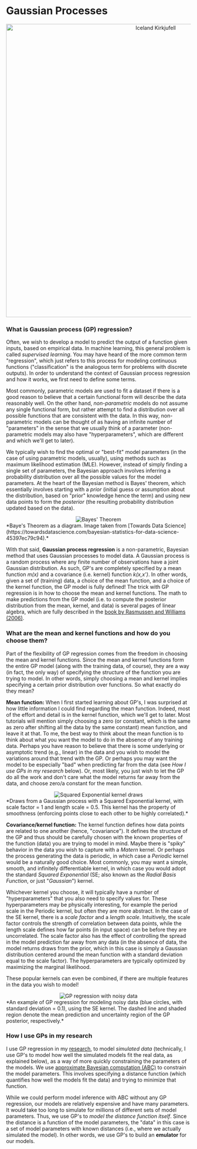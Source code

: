 # Gaussian Processes


<center><img src="figures/Iceland_Kirkjufell.JPG" alt="Iceland Kirkjufell" width="800"/></center>  


### What is Gaussian process (GP) regression?

Often, we wish to develop a model to predict the output of a function given inputs, based on empirical data. In machine learning, this general problem is called *supervised learning*. You may have heard of the more common term "regression", which just refers to this process for modeling continuous functions ("classification" is the analogous term for problems with discrete outputs). In order to understand the context of Gaussian process regression and how it works, we first need to define some terms.

Most commonly, parametric models are used to fit a dataset if there is a good reason to believe that a certain functional form will describe the data reasonably well. On the other hand, *non-parametric* models do not assume any single functional form, but rather attempt to find a distribution over all possible functions that are consistent with the data. In this way, non-parametric models can be thought of as having an infinite number of "parameters" in the sense that we usually think of a parameter (non-parametric models may also have "hyperparameters", which are different and which we'll get to later).

We typically wish to find the optimal or "best-fit" model parameters (in the case of using parametric models, usually), using methods such as maximum likelihood estimation (MLE). However, instead of simply finding a single set of parameters, the Bayesian approach involves inferring a probability distribution over all the possible values for the model parameters. At the heart of the Bayesian method is Bayes' theorem, which essentially involves starting with a *prior* (initial guess or assumption about the distribution, based on "prior" knowledge hence the term) and using new data points to form the *posterior* (the resulting probability distribution updated based on the data).


<center><img src="figures/Bayes_theorem.png" alt="Bayes' Theorem"/></center>  
*Baye's Theorem as a diagram. Image taken from [Towards Data Science](https://towardsdatascience.com/bayesian-statistics-for-data-science-45397ec79c94).*


With that said, **Gaussian process regression** is a non-parametric, Bayesian method that uses Gaussian processes to model data. A Gaussian process is a random process where any finite number of observations have a joint Gaussian distribution. As such, GP's are completely specified by a mean function *m(x)* and a covariance (i.e. kernel) function *k(x,x')*. In other words, given a set of (training) data, a choice of the mean function, and a choice of the kernel function, the GP model is fully defined! The trick with GP regression is in how to choose the mean and kernel functions. The math to make predictions from the GP model (i.e. to compute the posterior distribution from the mean, kernel, and data) is several pages of linear algebra, which are fully described in the [book by Rasmussen and Williams (2006)](http://www.gaussianprocess.org/gpml/).



### What are the mean and kernel functions and how do you choose them?

Part of the flexibility of GP regression comes from the freedom in choosing the mean and kernel functions. Since the mean and kernel functions form the entire GP model (along with the training data, of course), they are a way (in fact, the only way) of specifying the structure of the function you are trying to model. In other words, simply choosing a mean and kernel implies specifying a certain prior distribution over functions. So what exactly do they mean?

**Mean function:**
When I first started learning about GP's, I was surprised at how little information I could find regarding the mean function. Indeed, most of the effort and detail is in the kernel function, which we'll get to later. Most tutorials will mention simply choosing a zero (or constant, which is the same as zero after shifting all the data by the same constant) mean function, and leave it at that. To me, the best way to think about the mean function is to think about what you want the model to do in the absence of any training data. Perhaps you have reason to believe that there is some underlying or asymptotic trend (e.g., linear) in the data and you wish to model the variations around that trend with the GP. Or perhaps you may want the model to be especially "bad" when predicting far from the data (see *How I use GPs in my research* below). Or, most likely, you just wish to let the GP do all the work and don't care what the model returns far away from the data, and choose zero/a constant for the mean function.


<center><img src="figures/gp_1d_SE_draws.png" alt="Squared Exponential kernel draws"/></center>  
*Draws from a Gaussian process with a Squared Exponential kernel, with scale factor = 1 and length scale = 0.5. This kernel has the property of smoothness (enforcing points close to each other to be highly correlated).*


**Covariance/kernel function:**
The kernel function defines how data points are related to one another (hence, "covariance"). It defines the structure of the GP and thus should be carefully chosen with the known properties of the function (data) you are trying to model in mind. Maybe there is "spiky" behavior in the data you wish to capture with a *Matern* kernel. Or perhaps the process generating the data is periodic, in which case a *Periodic* kernel would be a naturally good choice. Most commonly, you may want a simple, smooth, and infinitely differentiable kernel, in which case you would adopt the standard *Squared Exponential* (SE; also known as the *Radial Basis Function*, or just "*Gaussian*") kernel.

Whichever kernel you choose, it will typically have a number of "hyperparameters" that you also need to specify values for. These hyperparameters may be physically interesting, for example the period scale in the Periodic kernel, but often they are more abstract. In the case of the SE kernel, there is a *scale factor* and a *length scale*. Intuitively, the scale factor controls the strength of correlation between data points, while the length scale defines how far points (in input space) can be before they are uncorrelated. The scale factor also has the effect of controlling the spread in the model prediction far away from any data (in the absence of data, the model returns draws from the prior, which in this case is simply a Gaussian distribution centered around the mean function with a standard deviation equal to the scale factor). The hyperparameters are typically optimized by maximizing the marginal likelihood.

These popular kernels can even be combined, if there are multiple features in the data you wish to model!


<center><img src="figures/gp_1d_example.png" alt="GP regression with noisy data"/></center>  
*An example of GP regression for modeling noisy data (blue circles, with standard deviation = 0.1), using the SE kernel. The dashed line and shaded region denote the mean prediction and uncertainty region of the GP posterior, respectively.*



### How I use GPs in my research

I use GP regression in my [research](https://hematthi.github.io/research/syssim_architectures.html), to model *simulated data* (technically, I use GP's to model how well the simulated models fit the real data, as explained below), as a way of more quickly constraining the parameters of the models. We use [approximate Bayesian computation (ABC)](https://en.wikipedia.org/wiki/Approximate_Bayesian_computation) to constrain the model parameters. This involves specifying a distance function (which quantifies how well the models fit the data) and trying to minimize that function.

While we could perform model inference with ABC without any GP regression, our models are relatively expensive and have many parameters. It would take too long to simulate for millions of different sets of model parameters. Thus, we use GP's to *model the distance function itself*. Since the distance is a function of the model parameters, the "data" in this case is a set of model parameters with known distances (i.e., where we actually simulated the model). In other words, we use GP's to build an **emulator** for our models.
